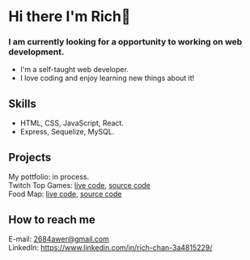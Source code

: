 # Hi there I'm Rich👋
### I am currently looking for a opportunity to working on web development.  
* I'm a self-taught web developer. 
* I love coding and enjoy learning new things about it!

## Skills
* HTML, CSS, JavaScript, React.
* Express, Sequelize, MySQL.

## Projects
My pottfolio: in process.  
Twitch Top Games: [live code]( https://rich2020s.github.io/twitch-top-games/public/), [source code](https://github.com/rich2020s/twitch-top-games)  
Food Map: [live code](https://api.outshaker.tw/#/home), [source code](https://github.com/chachachater/foodmap)  
  
## How to reach me
E-mail: 2684awer@gmail.com  
LinkedIn: https://www.linkedin.com/in/rich-chan-3a4815229/  
  
<!--
**rich2020s/rich2020s** is a ✨ _special_ ✨ repository because its `README.md` (this file) appears on your GitHub profile.  

Here are some ideas to get you started:

- 🔭 I’m currently working on ...
- 🌱 I’m currently learning ...
- 👯 I’m looking to collaborate on ...
- 🤔 I’m looking for help with ...
- 💬 Ask me about ...
- 📫 How to reach me: ...
- 😄 Pronouns: ...
- ⚡ Fun fact: ...
-->
